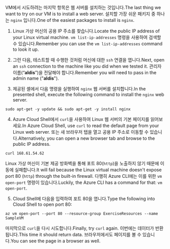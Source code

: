 <span data-ttu-id="cde53-101">VM에서 시도하려는 마지막 항목은 웹 서버를 설치하는 것입니다.</span><span class="sxs-lookup"><span data-stu-id="cde53-101">The last thing we want to try on our VM is to install a web server.</span></span> <span data-ttu-id="cde53-102">설치할 가장 쉬운 패키지 중 하나는 `nginx` 입니다.</span><span class="sxs-lookup"><span data-stu-id="cde53-102">One of the easiest packages to install is `nginx`.</span></span>

1. <span data-ttu-id="cde53-103">Linux 가상 머신의 공용 IP 주소를 찾습니다.</span><span class="sxs-lookup"><span data-stu-id="cde53-103">Locate the public IP address of your Linux virtual machine.</span></span> <span data-ttu-id="cde53-104">`vm list-ip-addresses` 명령을 사용하여 검색할 수 있습니다.</span><span class="sxs-lookup"><span data-stu-id="cde53-104">Remember you can use the `vm list-ip-addresses` command to look it up.</span></span>

2. <span data-ttu-id="cde53-105">그런 다음, 테스트할 때 수행한 것처럼 머신에 대한 `ssh` 연결을 엽니다.</span><span class="sxs-lookup"><span data-stu-id="cde53-105">Next, open an `ssh` connection to the machine like you did when we tested it.</span></span> <span data-ttu-id="cde53-106">관리자 이름(“**aldis**”)을 전달해야 합니다.</span><span class="sxs-lookup"><span data-stu-id="cde53-106">Remember you will need to pass in the admin name ("**aldis**").</span></span>

3. <span data-ttu-id="cde53-107">제공된 셸에서 다음 명령을 실행하여 `nginx` 웹 서버를 설치합니다.</span><span class="sxs-lookup"><span data-stu-id="cde53-107">In the presented shell, execute the following command to install the `nginx` web server.</span></span>

```azurecli
sudo apt-get -y update && sudo apt-get -y install nginx
```

4. <span data-ttu-id="cde53-108">Azure Cloud Shell에서 `curl`을 사용하여 Linux 웹 서버의 기본 페이지를 읽어보세요.</span><span class="sxs-lookup"><span data-stu-id="cde53-108">In Azure Cloud Shell, use `curl` to read the default page from your Linux web server.</span></span> <span data-ttu-id="cde53-109">또는 새 브라우저 탭을 열고 공용 IP 주소로 이동할 수 있습니다.</span><span class="sxs-lookup"><span data-stu-id="cde53-109">Alternatively, you can open a new browser tab and browse to the public IP address.</span></span>

```azurecli
curl 168.61.54.62
```

<span data-ttu-id="cde53-110">Linux 가상 머신이 기본 제공 방화벽을 통해 포트 80(`http`)을 노출하지 않기 때문에 이동에 실패합니다.</span><span class="sxs-lookup"><span data-stu-id="cde53-110">It will fail because the Linux virtual machine doesn't expose port 80 (`http`) through the built-in firewall.</span></span> <span data-ttu-id="cde53-111">다행히 Azure CLI에는 이를 위한 `vm open-port` 명령이 있습니다.</span><span class="sxs-lookup"><span data-stu-id="cde53-111">Luckily, the Azure CLI has a command for that: `vm open-port`.</span></span> 

5. <span data-ttu-id="cde53-112">Cloud Shell에 다음을 입력하여 포트 80을 엽니다.</span><span class="sxs-lookup"><span data-stu-id="cde53-112">Type the following into Cloud Shell to open port 80:</span></span>

```
az vm open-port --port 80 --resource-group ExerciseResources --name SampleVM
```

<span data-ttu-id="cde53-113">마지막으로 `curl`을 다시 시도합니다.</span><span class="sxs-lookup"><span data-stu-id="cde53-113">Finally, try `curl` again.</span></span> <span data-ttu-id="cde53-114">이번에는 데이터가 반환됩니다.</span><span class="sxs-lookup"><span data-stu-id="cde53-114">This time it should return data.</span></span> <span data-ttu-id="cde53-115">브라우저에서도 페이지를 볼 수 있습니다.</span><span class="sxs-lookup"><span data-stu-id="cde53-115">You can see the page in a browser as well.</span></span>



